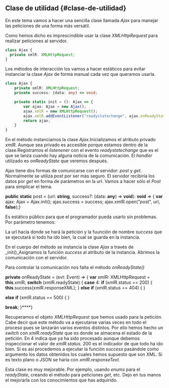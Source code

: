 ## Clase de utilidad {#clase-de-utilidad}

En este tema vamos a hacer una sencilla clase llamada *Ajax* para manejar las peticiones de una forma más versátil.

Como hemos dicho es imprescindible usar la clase *XMLHttpRequest* para realizar peticiones al servidor.

```ts
class Ajax { 
  private xmlR: XMLHttpRequest;
}
```

Los métodos de interacción los vamos a hacer estáticos para evitar instanciar la clase _Ajax_ de forma manual cada vez que queramos usarla.

```ts
class Ajax {
    private xmlR: XMLHttpRequest;
    private success: (data: any) => void;

    private static init = (): Ajax => {
        var ajax: Ajax = new Ajax();
        ajax.xmlR = new XMLHttpRequest();
        ajax.xmlR.addEventListener("readystatechange", ajax.onReadyState, true);
        return ajax;
    }
}
```

En el método instanciamos la clase _Ajax_.Inicializamos el atributo privado _xmlR_. Aunque sea privado es accesible porque estamos dentro de la clase.Registramos el _listenener_ con el evento _readystatechange_ que es el que se lanza cuando hay alguna noticia de la comunicación. El _handler_ utilizado es _onReadyState_ que veremos después.

Ajax tiene dos formas de comunicarse con el servidor: _post_ y _get_. Normalmente se utiliza _post_ por ser más seguro. El servidor recibiría los datos por _get_ en forma de parámetros en la url. Vamos a hacer sólo el _Post_ para simplicar el tema.

**public** **static** post = (url: **string**, success?: (data: **any**) => **void**): **void** => { **var** ajax: Ajax = Ajax.init(); ajax.success = success; ajax.xmlR.open("post", url, **false**);}

Es estático público para que el programador pueda usarlo sin problemas. Por parámetro tenemos:

La url hacia donde se hará la petición y la fuunción de nombre _success_ que se ejecutará si todo ha ido bien, la cual se guarda en la instancia.

En el cuerpo del método se instancia la clase _Ajax_ a través de _init()_Asignamos la función _success_ al atributo de la instancia. Abrimos la comunicación con el servidor.

Para controlar la comunicación nos falta el método _onReadyState()_

**private** onReadyState = (evt: Event) => { **var** xmlR: XMLHttpRequest = **this**.xmlR; **switch** (xmlR.readyState) { **case** 4: **if** (xmlR.status == 200) { **this**.success(xmlR.responseXML); } **else** **if** (xmlR.status == 404) { }

**else** **if** (xmlR.status == 500) { }

**break**; }****}

Recuperamos el objeto _XMLHttpRequest_ que hemos usado para la petición. Cabe decir que este método va a ejecutarse varias veces en todo el proceso pues se lanzarán varios eventos distintos. Por ello hemos hecho un _switch_ con _xmlR.readyState_ que es donde se almacena el estado de la petición. En 4 indica que ya ha sido procesado aunque debemos inspeccionar el valor de _xmlR.status_. 200 es el indicador de que todo ha ido bien. Si es así procedemos a ejecutar la función _success_ pasándole como argumento los datos obtenidos los cuales hemos supuesto que son XML. Si es texto plano o JSON se haría con _xmlR.responseText._

Esta clase es muy mejorable. Por ejemplo, usando _enums_ para el _readyState_, creando el método para peticiones _get_, etc. Dejo en tus manos el mejorarla con los conocimientos que has adquirido.